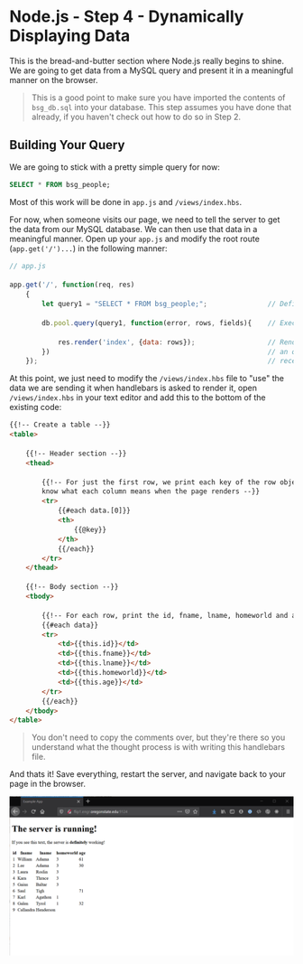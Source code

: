 # Node.js - Step 4 - Dynamically Displaying Data

This is the bread-and-butter section where Node.js really begins to shine. We are going to get data from a MySQL query and present it in a meaningful manner on the browser.

> This is a good point to make sure you have imported the contents of `bsg_db.sql` into your database. This step assumes you have done that already, if you haven't check out how to do so in Step 2.

## Building Your Query

We are going to stick with a pretty simple query for now:

```sql
SELECT * FROM bsg_people;
```

Most of this work will be done in `app.js` and `/views/index.hbs`.

For now, when someone visits our page, we need to tell the server to get the data from our MySQL database. We can then use that data in a meaningful manner. Open up your `app.js` and modify the root route (`app.get('/')...`) in the following manner:

```javascript
// app.js

app.get('/', function(req, res)
    {  
        let query1 = "SELECT * FROM bsg_people;";               // Define our query

        db.pool.query(query1, function(error, rows, fields){    // Execute the query

            res.render('index', {data: rows});                  // Render the index.hbs file, and also send the renderer
        })                                                      // an object where 'data' is equal to the 'rows' we
    });                                                         // received back from the query
```

At this point, we just need to modify the `/views/index.hbs` file to "use" the data we are sending it when handlebars is asked to render it, open `/views/index.hbs` in your text editor and add this to the bottom of the existing code:

```html
{{!-- Create a table --}}
<table>

    {{!-- Header section --}}
    <thead>

        {{!-- For just the first row, we print each key of the row object as a header cell so we
        know what each column means when the page renders --}}
        <tr>
            {{#each data.[0]}}
            <th>
                {{@key}}
            </th>
            {{/each}}
        </tr>
    </thead>

    {{!-- Body section --}}
    <tbody>

        {{!-- For each row, print the id, fname, lname, homeworld and age, in order --}}
        {{#each data}}
        <tr>
            <td>{{this.id}}</td>
            <td>{{this.fname}}</td>
            <td>{{this.lname}}</td>
            <td>{{this.homeworld}}</td>
            <td>{{this.age}}</td>
        </tr>
        {{/each}}
    </tbody>
</table>
```

> You don't need to copy the comments over, but they're there so you understand what the thought process is with writing this handlebars file.

And thats it! Save everything, restart the server, and navigate back to your page in the browser.

![the result of the database query presented on the screen](./assets/bsgpeople_browser.png)
